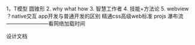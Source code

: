 1，T模型 圆锥形
2. why what how
3. 智慧工作者
4. 技能+方法论
5.
webview ？native交互
app开发与普通开发的区别
精通css高级web标准
projs
瀑布流————————看网络加载时间

设计文档 